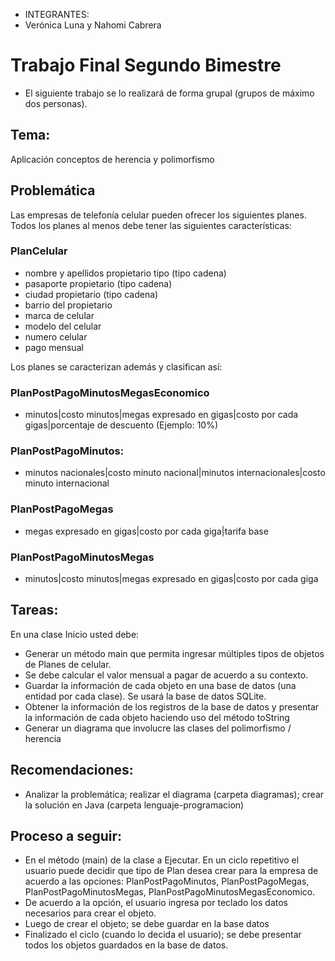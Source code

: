 * INTEGRANTES:
* Verónica Luna y Nahomi Cabrera
  
# Trabajo Final Segundo Bimestre

* El siguiente trabajo se lo realizará de forma grupal (grupos de máximo dos personas).

## Tema:

Aplicación conceptos de herencia y polimorfismo

## Problemática

Las empresas de telefonía celular pueden ofrecer los siguientes planes. Todos los planes al menos debe tener las siguientes características:

### PlanCelular
- nombre y apellidos propietario tipo (tipo cadena)
- pasaporte propietario (tipo cadena)
- ciudad propietario (tipo cadena)
- barrio del propietario
- marca de celular
- modelo del celular
- numero celular
- pago mensual

Los planes se caracterizan además y clasifican así:

### PlanPostPagoMinutosMegasEconomico
- minutos|costo minutos|megas expresado en gigas|costo por cada gigas|porcentaje de descuento (Ejemplo: 10%)

### PlanPostPagoMinutos:
- minutos nacionales|costo minuto nacional|minutos internacionales|costo minuto internacional

### PlanPostPagoMegas
- megas expresado en gigas|costo por cada giga|tarifa base

### PlanPostPagoMinutosMegas
- minutos|costo minutos|megas expresado en gigas|costo por cada giga



## Tareas:

En una clase Inicio usted debe:

- Generar un método main que permita ingresar múltiples tipos de objetos de Planes de celular.
- Se debe calcular el valor mensual a pagar de acuerdo a su contexto.
- Guardar la información de cada objeto en una base de datos (una entidad por cada clase). Se usará la base de datos SQLite.
- Obtener la información de los registros de la base de datos y presentar la información de cada objeto haciendo uso del método toString
- Generar un diagrama que involucre las clases del polimorfismo / herencia

## Recomendaciones:

- Analizar la problemática; realizar el diagrama (carpeta diagramas); crear la solución en Java (carpeta lenguaje-programacion)

## Proceso a seguir:

- En el método (main) de la clase a Ejecutar. En un ciclo repetitivo el usuario puede decidir que tipo de Plan desea crear para la empresa de acuerdo a las opciones: PlanPostPagoMinutos, PlanPostPagoMegas, PlanPostPagoMinutosMegas, PlanPostPagoMinutosMegasEconomico.
- De acuerdo a la opción, el usuario ingresa por teclado los datos necesarios para crear el objeto.
- Luego de crear el objeto; se debe guardar en la base datos
- Finalizado el ciclo (cuando lo decida el usuario); se debe presentar todos los objetos guardados en la base de datos.
